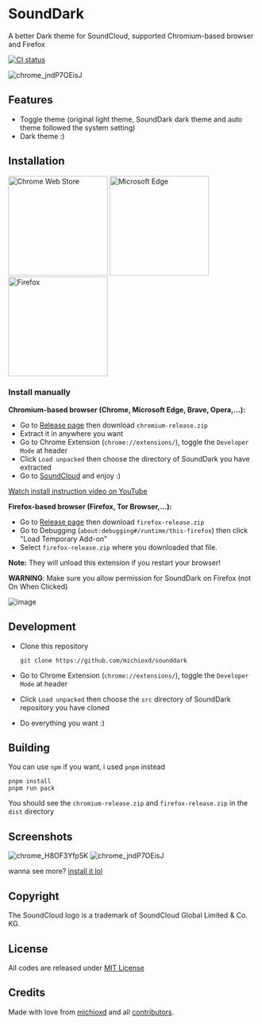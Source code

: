 # SoundDark

A better Dark theme for SoundCloud, supported Chromium-based browser and Firefox

[![CI status](https://github.com/michioxd/sounddark/actions/workflows/test-pack.yaml/badge.svg)](https://github.com/michioxd/sounddark/actions/workflows/test-pack.yaml)

![chrome_jndP7OEisJ](https://github.com/michioxd/sounddark/assets/80969068/a0602884-b07e-4d94-b4ea-b88b902d50d9)

## Features

- Toggle theme (original light theme, SoundDark dark theme and auto theme followed the system setting)
- Dark theme :)

## Installation
<a href="https://chromewebstore.google.com/detail/sounddark/ablcfojnfkneoplpflnpbeglgkjmiman" target="_blank"><img src="https://storage.googleapis.com/web-dev-uploads/image/WlD8wC6g8khYWPJUsQceQkhXSlv1/iNEddTyWiMfLSwFD6qGq.png" width="200" alt="Chrome Web Store"/></a>
<a href="https://microsoftedge.microsoft.com/addons/detail/sounddark/mdjnpmfeinnmbhanpikmfcbigpnjcplj" target="_blank"><img src="https://get.microsoft.com/images/en-us%20dark.svg" width="200" alt="Microsoft Edge"/></a>
<a href="https://addons.mozilla.org/vi/firefox/addon/sounddark/" target="_blank"><img src="https://github.com/michioxd/sounddark/assets/80969068/9e7bac62-4b49-4754-9852-a58ee108b952" width="200" alt="Firefox"/></a>

### Install manually

**Chromium-based browser (Chrome, Microsoft Edge, Brave, Opera,...):**

- Go to [Release page](https://github.com/michioxd/sounddark/releases/latest) then download `chromium-release.zip`
- Extract it in anywhere you want
- Go to Chrome Extension (`chrome://extensions/`), toggle the `Developer Mode` at header
- Click `Load unpacked` then choose the directory of SoundDark you have extracted
- Go to [SoundCloud](https://soundcloud.com) and enjoy :)

[Watch install instruction video on YouTube](https://youtu.be/eIGdk0d-oSQ)

**Firefox-based browser (Firefox, Tor Browser,...):**

- Go to [Release page](https://github.com/michioxd/sounddark/releases/latest) then download `firefox-release.zip`
- Go to Debugging (`about:debugging#/runtime/this-firefox`) then click "Load Temporary Add-on"
- Select `firefox-release.zip` where you downloaded that file.

**Note:** They will unload this extension if you restart your browser!

**WARNING**: Make sure you allow permission for SoundDark on Firefox (not On When Clicked)

![image](https://github.com/michioxd/sounddark/assets/80969068/7806287e-2ca0-417f-918e-54a7ffe725fa)


## Development

- Clone this repository

  ```shell
  git clone https://github.com/michioxd/sounddark
  ```

- Go to Chrome Extension (`chrome://extensions/`), toggle the `Developer Mode` at header
- Click `Load unpacked` then choose the `src` directory of SoundDark repository you have cloned
- Do everything you want :)

## Building

You can use `npm` if you want, i used `pnpm` instead

```shell
pnpm install
pnpm run pack
```

You should see the `chromium-release.zip` and `firefox-release.zip` in the `dist` directory

## Screenshots

![chrome_H8OF3Yfp5K](https://github.com/michioxd/sounddark/assets/80969068/c3d42c75-4f89-428d-a930-21d43f43b3f4)
![chrome_jndP7OEisJ](https://github.com/michioxd/sounddark/assets/80969068/a0602884-b07e-4d94-b4ea-b88b902d50d9)

wanna see more? [install it lol](#installation)

## Copyright

The SoundCloud logo is a trademark of SoundCloud Global Limited & Co. KG.

## License

All codes are released under [MIT License](LICENSE)

## Credits

Made with love from [michioxd](https://github.com/michioxd) and all [contributors](https://github.com/michioxd/sounddark/graphs/contributors).

